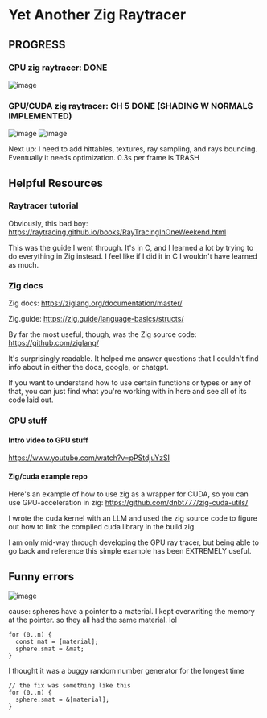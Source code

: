 # Yet Another Zig Raytracer

## PROGRESS
### CPU zig raytracer: DONE
![image](https://github.com/user-attachments/assets/633597ac-bac3-4161-a8cc-5c87b53b9b08)

### GPU/CUDA zig raytracer: CH 5 DONE (SHADING W NORMALS IMPLEMENTED)
![image](https://github.com/user-attachments/assets/7d035b16-91de-4631-b814-a8b974d72262)
![image](https://github.com/user-attachments/assets/7d749025-92cd-441f-ad42-1decd7609503)

Next up: I need to add hittables, textures, ray sampling, and rays bouncing. Eventually it needs optimization. 0.3s per frame is TRASH

## Helpful Resources
### Raytracer tutorial
Obviously, this bad boy: https://raytracing.github.io/books/RayTracingInOneWeekend.html

This was the guide I went through. It's in C, and I learned a lot by trying to do everything in Zig instead. I feel like if I did it in C I wouldn't have learned as much.


### Zig docs

Zig docs: https://ziglang.org/documentation/master/

Zig.guide: https://zig.guide/language-basics/structs/

By far the most useful, though, was the Zig source code: https://github.com/ziglang/

It's surprisingly readable. It helped me answer questions that I couldn't find info about in either the docs, google, or chatgpt.

If you want to understand how to use certain functions or types or any of that, you can just find what you're working with in here and see all of its code laid out.


### GPU stuff
#### Intro video to GPU stuff
https://www.youtube.com/watch?v=pPStdjuYzSI


#### Zig/cuda example repo
Here's an example of how to use zig as a wrapper for CUDA, so you can use GPU-acceleration in zig:
https://github.com/dnbt777/zig-cuda-utils/

I wrote the cuda kernel with an LLM and used the zig source code to figure out how to link the compiled cuda library in the build.zig.

I am only mid-way through developing the GPU ray tracer, but being able to go back and reference this simple example has been EXTREMELY useful.








## Funny errors
![image](https://github.com/user-attachments/assets/d1bbe2c0-bc01-40e8-b2b2-494ea2019ae3)

cause: spheres have a pointer to a material. I kept overwriting the memory at the pointer. so they all had the same material. lol
```
for (0..n) {
  const mat = [material];
  sphere.smat = &mat;
}
```
I thought it was a buggy random number generator for the longest time
```
// the fix was something like this
for (0..n) {
  sphere.smat = &[material];
}
```

